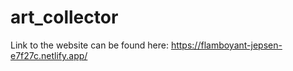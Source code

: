 # art_collector
Link to the website can be found here: https://flamboyant-jepsen-e7f27c.netlify.app/
